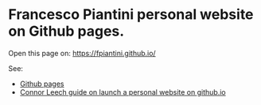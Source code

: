 # Francesco Piantini personal website on Github pages.

Open this page on: https://fpiantini.github.io/

See:

- [Github pages](https://pages.github.com/)
- [Connor Leech guide on launch a personal website on github.io](https://medium.com/employbl/launch-a-website-with-a-custom-url-using-github-pages-and-google-domains-3dd8d90cc33b)


